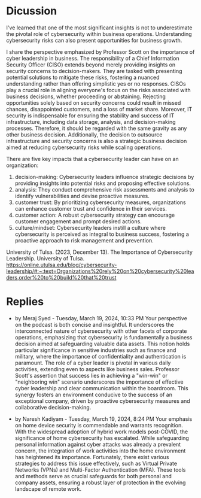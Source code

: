 # Dicussion
I've learned that one of the most significant insights is not to underestimate the pivotal role of cybersecurity within business operations. Understanding cybersecurity risks can also present opportunities for business growth.

I share the perspective emphasized by Professor Scott on the importance of cyber leadership in business. The responsibility of a Chief Information Security Officer (CISO) extends beyond merely providing insights on security concerns to decision-makers. They are tasked with presenting potential solutions to mitigate these risks, fostering a nuanced understanding rather than offering simplistic yes or no responses. CISOs play a crucial role in aligning everyone's focus on the risks associated with business decisions, whether proceeding or abstaining. Rejecting opportunities solely based on security concerns could result in missed chances, disappointed customers, and a loss of market share. Moreover, IT security is indispensable for ensuring the stability and success of IT infrastructure, including data storage, analysis, and decision-making processes. Therefore, it should be regarded with the same gravity as any other business decision. Additionally, the decision to outsource infrastructure and security concerns is also a strategic business decision aimed at reducing cybersecurity risks while scaling operations.

There are five key impacts that a cybersecurity leader can have on an organization:
1. decision-making: Cybersecurity leaders influence strategic decisions by providing insights into potential risks and proposing effective solutions.
2. analysis: They conduct comprehensive risk assessments and analysis to identify vulnerabilities and devise proactive measures.
3. customer trust: By prioritizing cybersecurity measures, organizations can enhance customer trust and confidence in their services.
4. customer action: A robust cybersecurity strategy can encourage customer engagement and prompt desired actions.
5. culture/mindset: Cybersecurity leaders instill a culture where cybersecurity is perceived as integral to business success, fostering a proactive approach to risk management and prevention.

University of Tulsa. (2023, December 13). The Importance of Cybersecurity Leadership. University of Tulsa. https://online.utulsa.edu/blog/cybersecurity-leadership/#:~:text=Organizations%20rely%20on%20cybersecurity%20leaders,order%20to%20build%20that%20trust

# Replies
* by Meraj Syed - Tuesday, March 19, 2024, 10:33 PM
Your perspective on the podcast is both concise and insightful. It underscores the interconnected nature of cybersecurity with other facets of corporate operations, emphasizing that cybersecurity is fundamentally a business decision aimed at safeguarding valuable data assets. This notion holds particular significance in sensitive industries such as finance and military, where the importance of confidentiality and authentication is paramount. The role of a cyber leader is pivotal in various daily activities, extending even to aspects like business sales. Professor Scott's assertion that success lies in achieving a "win-win" or "neighboring win" scenario underscores the importance of effective cyber leadership and clear communication within the boardroom. This synergy fosters an environment conducive to the success of an exceptional company, driven by proactive cybersecurity measures and collaborative decision-making.

* by Naresh Kadiyam - Tuesday, March 19, 2024, 8:24 PM
Your emphasis on home device security is commendable and warrants recognition. With the widespread adoption of hybrid work models post-COVID, the significance of home cybersecurity has escalated. While safeguarding personal information against cyber attacks was already a prevalent concern, the integration of work activities into the home environment has heightened its importance. Fortunately, there exist various strategies to address this issue effectively, such as Virtual Private Networks (VPNs) and Multi-Factor Authentication (MFA). These tools and methods serve as crucial safeguards for both personal and company assets, ensuring a robust layer of protection in the evolving landscape of remote work.